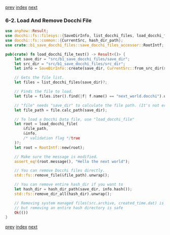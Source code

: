 [prev](b1_save_docchi_files_save_docchi_file_test.rs.md)
[index](index.md)
[next](b2_save_history_files_whats_docchi_history.md.md)

### 6-2. Load And Remove Docchi File

```rust
use anyhow::Result;
use docchi::fs::filesys::{SaveDirInfo, list_docchi_files, load_docchi_file};
use docchi::fs::common::{CurrentSrc, hash_dir_path};
use crate::b1_save_docchi_files::save_docchi_files_accessor::RootIntf;

pub(crate) fn load_docchi_file_test() -> Result<()> {
    let save_dir = "src/b1_save_docchi_files/save_dir";
    let src_dir = "src/b1_save_docchi_files/src_dir";
    let info = SaveDirInfo::create(save_dir, CurrentSrc::from_src_dir(src_dir))?;

    // Gets the file list.
    let files = list_docchi_files(save_dir)?;

    // Finds the file to load.
    let file = files.iter().find(|f| f.name() == "next_world.docchi").unwrap();

    // "file" needs "save_dir" to calculate the file path. (It's not ergonomic, but efficient...
    let file_path = file.calc_path(save_dir);

    // To load a Docchi Data file, use "load_docchi_file"
    let root = load_docchi_file(
        &file_path,
        &info,
        /* validation flag */true
    )?;
    let root = RootIntf::new(root);

    // Make sure the message is modified.
    assert_eq!(root.message(), "Hello the next world");

    // You can remove Docchi files directly.
    std::fs::remove_file(&file_path).unwrap();

    // You can remove entire hash_dir if you want to
    let hash_dir = hash_dir_path(save_dir, info.hash());
    std::fs::remove_dir_all(hash_dir).unwrap();

    // Removing system managed files(src.archive, created_time.dat) is unsafe,
    // but removing an entire hash directory is safe
    Ok(())
}
```


[prev](b1_save_docchi_files_save_docchi_file_test.rs.md)
[index](index.md)
[next](b2_save_history_files_whats_docchi_history.md.md)
